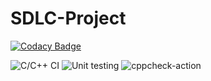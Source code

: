 # SDLC-Project

[![Codacy Badge](https://api.codacy.com/project/badge/Grade/931a836cab3e4cd4a60890f534abcac3)](https://app.codacy.com/manual/99002687/SDLC-Project?utm_source=github.com&utm_medium=referral&utm_content=99002687/SDLC-Project&utm_campaign=Badge_Grade_Dashboard)

![C/C++ CI](https://github.com/99002687/SDLC-Project/workflows/C/C++%20CI/badge.svg)
![Unit testing](https://github.com/99002687/SDLC-Project/workflows/Unit%20testing/badge.svg)
![cppcheck-action](https://github.com/99002687/SDLC-Project/workflows/cppcheck-action/badge.svg)
